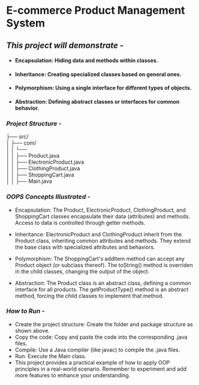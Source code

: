 # E-commerce Product Management System

## *This project will demonstrate -*

- #### Encapsulation: Hiding data and methods within classes.  
- #### Inheritance: Creating specialized classes based on general ones.  
- #### Polymorphism: Using a single interface for different types of objects.  
- #### Abstraction: Defining abstract classes or interfaces for common behavior.  

### *Project Structure -*

├── src/  
│   ├── com/  
│   │   └──  
│   │       ├── Product.java  
│   │       ├── ElectronicProduct.java  
│   │       ├── ClothingProduct.java  
│   │       ├── ShoppingCart.java  
│   │       ├── Main.java  


### *OOPS Concepts Illustrated -*

- Encapsulation: The Product, ElectronicProduct, ClothingProduct, and ShoppingCart classes encapsulate their data (attributes) and methods.
Access to data is controlled through getter methods.

- Inheritance: ElectronicProduct and ClothingProduct inherit from the Product class, inheriting common attributes and methods.
They extend the base class with specialized attributes and behaviors.  

- Polymorphism: The ShoppingCart's addItem method can accept any Product object (or subclass thereof).
The toString() method is overriden in the child classes, changing the output of the object.  

- Abstraction: The Product class is an abstract class, defining a common interface for all products.
The getProductType() method is an abstract method, forcing the child classes to implement that method.


### *How to Run -*

- Create the project structure: Create the folder and package structure as shown above.
- Copy the code: Copy and paste the code into the corresponding .java files.  
- Compile: Use a Java compiler (like javac) to compile the .java files.  
- Run: Execute the Main class.  
- This project provides a practical example of how to apply OOP principles in a real-world scenario. Remember to experiment and add more features to enhance your understanding.  